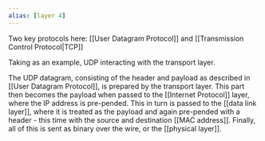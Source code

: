 ```yaml
---
alias: [layer 4]
---
```

Two key protocols here: [[User Datagram Protocol]] and [[Transmission Control Protocol|TCP]]

Taking as an example, UDP interacting with the transport layer.

The UDP datagram, consisting of the header and payload as described in [[User Datagram Protocol]], is prepared by the transport layer. This part then becomes the payload when passed to the [[Internet Protocol]] layer, where the IP address is pre-pended. This in turn is passed to the [[data link layer]], where it is treated as the payload and again pre-pended with a header - this time with the source and destination [[MAC address]]. Finally, all of this is sent as binary over the wire, or the [[physical layer]].